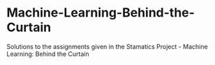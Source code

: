 # Machine-Learning-Behind-the-Curtain

Solutions to the assignments given in the Stamatics Project - Machine Learning: Behind the Curtain
